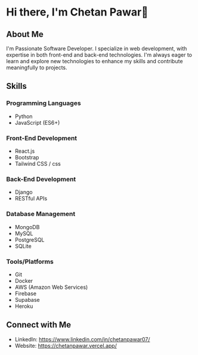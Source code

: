 # Hi there, I'm Chetan Pawar👋

## About Me
I'm Passionate Software Developer. I specialize in web development, with expertise in both front-end and back-end technologies. I'm always eager to learn and explore new technologies to enhance my skills and contribute meaningfully to projects. 

## Skills

### Programming Languages

- Python
- JavaScript (ES6+)

### Front-End Development

- React.js
- Bootstrap
- Tailwind CSS / css

### Back-End Development

- Django 
- RESTful APIs

### Database Management

- MongoDB
- MySQL
- PostgreSQL
- SQLite

### Tools/Platforms

- Git
- Docker
- AWS (Amazon Web Services)
- Firebase
- Supabase
- Heroku

## Connect with Me

- LinkedIn: https://www.linkedin.com/in/chetanpawar07/
- Website: https://chetanpawar.vercel.app/



